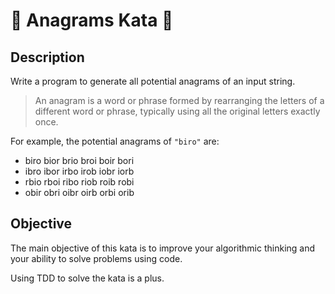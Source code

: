 # :repeat: Anagrams Kata :repeat:

## Description
  
Write a program to generate all potential anagrams of an input string.

> An anagram is a word or phrase formed by rearranging the letters of a different word or phrase, typically using all the original letters exactly once.

For example, the potential anagrams of `"biro"` are:
- biro bior brio broi boir bori
- ibro ibor irbo irob iobr iorb
- rbio rboi ribo riob roib robi
- obir obri oibr oirb orbi orib

## Objective

The main objective of this kata is to improve your algorithmic thinking and your ability to solve problems using code.

Using TDD to solve the kata is a plus.
